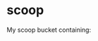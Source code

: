 # scoop
My scoop bucket containing:
<!-- make a list in vim:
<!-- :redir >list:
<!-- ! dir bucket
<!-- :redir END

* dripgrepper.json
* flicflac.json
* graniteditor-pre.json
* graniteditor.json
* mousewithoutborders-pre.jsonX
* mousewithoutborders.json
* ns-runasdate.json
* search-ripgrep-ui.json
* sqlite3dll.json

## Update
```ps1
cd $env:HOME\dev\my-scoop-bucket

# update all hash in manifest files
.\bin\checkver.ps1 -ForceUpdate
```

## Thanks 

https://github.com/younger-1/scoop-it                    
